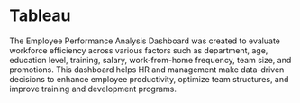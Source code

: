 # Tableau

The Employee Performance Analysis Dashboard was created to evaluate workforce efficiency across various factors such as department, age, education level, training, salary, work-from-home frequency, team size, and promotions.
This dashboard helps HR and management make data-driven decisions to enhance employee productivity, optimize team structures, and improve training and development programs.
